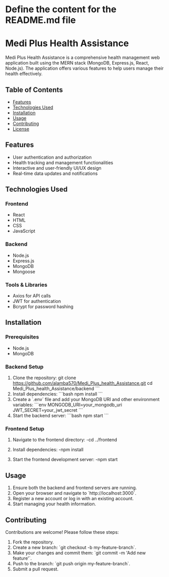 # Define the content for the README.md file
# Medi Plus Health Assistance

Medi Plus Health Assistance is a comprehensive health management web application built using the MERN stack (MongoDB, Express.js, React, Node.js). The application offers various features to help users manage their health effectively.

## Table of Contents
- [Features](#features)
- [Technologies Used](#technologies-used)
- [Installation](#installation)
- [Usage](#usage)
- [Contributing](#contributing)
- [License](#license)

## Features
- User authentication and authorization
- Health tracking and management functionalities
- Interactive and user-friendly UI/UX design
- Real-time data updates and notifications

## Technologies Used
### Frontend
- React
- HTML
- CSS
- JavaScript

### Backend
- Node.js
- Express.js
- MongoDB
- Mongoose

### Tools & Libraries
- Axios for API calls
- JWT for authentication
- Bcrypt for password hashing

## Installation

### Prerequisites
- Node.js
- MongoDB

### Backend Setup
1. Clone the repository:
   git clone https://github.com/alamba570/Medi_Plus_health_Assistance.git
   cd Medi_Plus_health_Assistance/backend
   \`\`\`
2. Install dependencies:
   \`\`\`bash
   npm install
   \`\`\`
3. Create a \`.env\` file and add your MongoDB URI and other environment variables:
   \`\`\`env
   MONGODB_URI=your_mongodb_uri
   JWT_SECRET=your_jwt_secret
   \`\`\`
4. Start the backend server:
   \`\`\`bash
   npm start
   \`\`\`

### Frontend Setup
1. Navigate to the frontend directory:
   -cd ../frontend

2. Install dependencies:
   -npm install

3. Start the frontend development server:
   -npm start

## Usage
1. Ensure both the backend and frontend servers are running.
2. Open your browser and navigate to \`http://localhost:3000\`.
3. Register a new account or log in with an existing account.
4. Start managing your health information.

## Contributing
Contributions are welcome! Please follow these steps:
1. Fork the repository.
2. Create a new branch: \`git checkout -b my-feature-branch\`.
3. Make your changes and commit them: \`git commit -m 'Add new feature'\`.
4. Push to the branch: \`git push origin my-feature-branch\`.
5. Submit a pull request.

